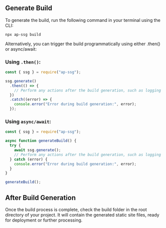 ## Generate Build

To generate the build, run the following command in your terminal using the CLI:

```shell
npx ap-ssg build
```

Alternatively, you can trigger the build programmatically using either .then() or async/await:

### Using `.then()`:

```javascript
const { ssg } = require("ap-ssg");

ssg.generate()
  .then(() => {
    // Perform any actions after the build generation, such as logging or post-processing
  })
  .catch((error) => {
    console.error("Error during build generation:", error);
  });
```

### Using `async/await`:

```javascript
const { ssg } = require("ap-ssg");

async function generateBuild() {
  try {
    await ssg.generate();
    // Perform any actions after the build generation, such as logging or post-processing
  } catch (error) {
    console.error("Error during build generation:", error);
  }
}

generateBuild();
```

## After Build Generation

Once the build process is complete, check the build folder in the root directory of your project. It will contain the
generated static site files, ready for deployment or further processing.





